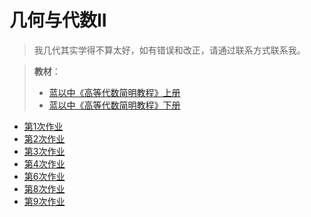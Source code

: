 # 几何与代数II

> 我几代其实学得不算太好，如有错误和改正，请通过联系方式联系我。

> **教材**：
> - <a href="蓝以中 - 2007 - 高等代数简明教程.pdf" download="蓝以中 - 2007 - 高等代数简明教程.pdf">蓝以中《高等代数简明教程》上册</a>
> - <a href="蓝以中 - 高等代数简明教程（第二版）下册.pdf" download="蓝以中 - 高等代数简明教程（第二版）下册.pdf">蓝以中《高等代数简明教程》下册</a>


- <a href="几代week1.pdf" download="几代week1.pdf">第1次作业</a>
- <a href="几代week2.pdf" download="几代week2.pdf">第2次作业</a>
- <a href="几代week3.pdf" download="几代week3.pdf">第3次作业</a>
- <a href="几代week4.pdf" download="几代week4.pdf">第4次作业</a>
- <a href="几代week6.pdf" download="几代week6.pdf">第6次作业</a>
- <a href="几代week8.pdf" download="几代week8.pdf">第8次作业</a>
- <a href="几代week9.pdf" download="几代week9.pdf">第9次作业</a>
